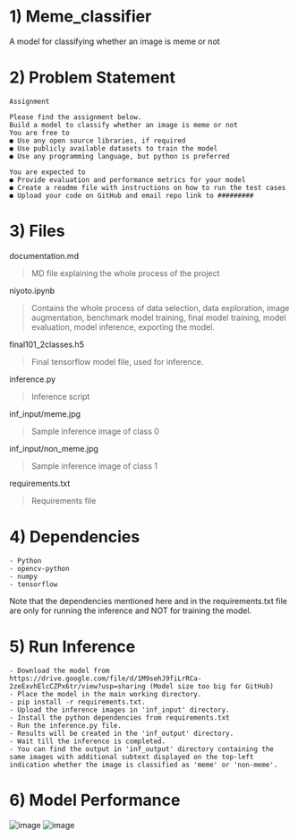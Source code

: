# 1) Meme_classifier
A model for classifying whether an image is meme or not

# 2) Problem Statement
```
Assignment

Please find the assignment below.
Build a model to classify whether an image is meme or not
You are free to
● Use any open source libraries, if required
● Use publicly available datasets to train the model
● Use any programming language, but python is preferred

You are expected to
● Provide evaluation and performance metrics for your model
● Create a readme file with instructions on how to run the test cases
● Upload your code on GitHub and email repo link to #########
```
# 3) Files
documentation.md
> MD file explaining the whole process of the project
>
niyoto.ipynb 
> Contains the whole process of data selection, data exploration, image augmentation, benchmark model training, final model training, model evaluation, model inference, exporting the model.
>
final101_2classes.h5
> Final tensorflow model file, used for inference.
>
inference.py
> Inference script
>
inf_input/meme.jpg
> Sample inference image of class 0
>
inf_input/non_meme.jpg
> Sample inference image of class 1
>
requirements.txt
> Requirements file
>
# 4) Dependencies
```
- Python 
- opencv-python
- numpy
- tensorflow
```
Note that the dependencies mentioned here and in the requirements.txt file are only for running the inference and NOT for training the model.
# 5) Run Inference
```
- Download the model from https://drive.google.com/file/d/1M9sehJ9fiLrRCa-2zeExvhElcCZPx6tr/view?usp=sharing (Model size too big for GitHub)
- Place the model in the main working directory.
- pip install -r requirements.txt.
- Upload the inference images in 'inf_input' directory.
- Install the python dependencies from requirements.txt
- Run the inference.py file.
- Results will be created in the 'inf_output' directory.
- Wait till the inference is completed.
- You can find the output in 'inf_output' directory containing the same images with additional subtext displayed on the top-left indication whether the image is classified as 'meme' or 'non-meme'.
```
# 6) Model Performance
![image](https://github.com/Revanthmk/Noyoto_meme_classifier/assets/38763740/0ad9ff86-6592-44f4-acb2-df724508cfbb)
![image](https://github.com/Revanthmk/Noyoto_meme_classifier/assets/38763740/ca7a95da-1248-493e-b196-bd024806834c)



